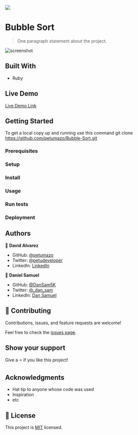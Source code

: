 ![](https://img.shields.io/badge/Microverse-blueviolet)

# Bubble Sort

> One paragraph statement about the project.

![screenshot](./app_screenshot.png)


## Built With

- Ruby

## Live Demo

[Live Demo Link](https://petumazo.github.io/Bubble-Sort/)


## Getting Started

To get a local copy up and running use this command git clone https://github.com/petumazo/Bubble-Sort.git

### Prerequisites

### Setup

### Install

### Usage

### Run tests

### Deployment



## Authors

👤 **David Alvarez**

- GitHub: [@petumazo](https://github.com/petumazo)
- Twitter: [@petudeveloper](https://twitter.com/petudeveloper)
- LinkedIn: [LinkedIn](https://www.linkedin.com/in/david-alvarez-mazzo-777712143/)

👤 **Daniel Samuel**

- GitHub: [@DanSam5K](https://github.com/DanSam5K)
- Twitter: [@_dan_sam](https://twitter.com/_dan_sam)
- LinkedIn: [Dan Samuel](https://www.linkedin.com/in/dansamuel/)

## 🤝 Contributing

Contributions, issues, and feature requests are welcome!

Feel free to check the [issues page](https://github.com/petumazo/Bubble-Sort/issues).

## Show your support

Give a ⭐️ if you like this project!

## Acknowledgments

- Hat tip to anyone whose code was used
- Inspiration
- etc

## 📝 License

This project is [MIT](./MIT.md) licensed.
